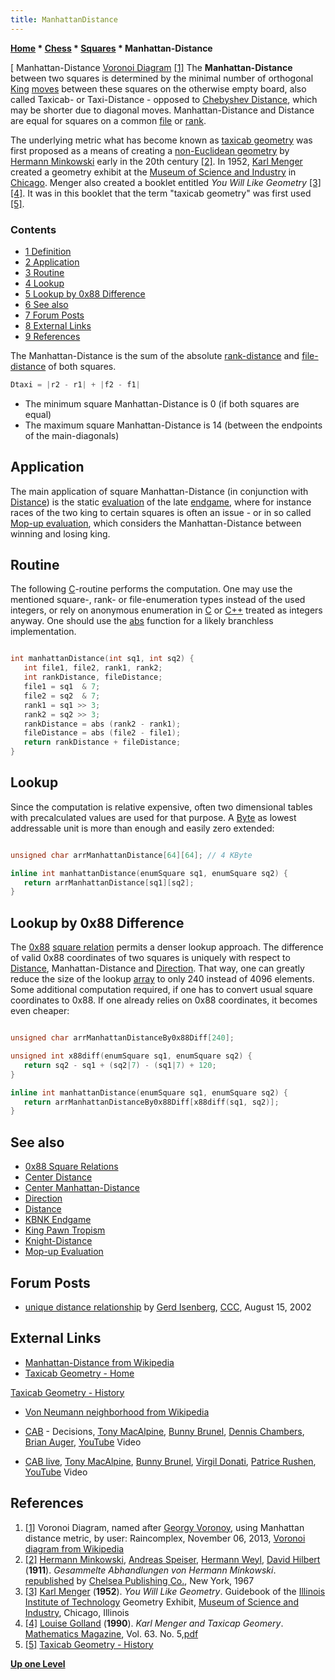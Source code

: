 ```yaml
---
title: ManhattanDistance
---
```

**[Home](Home "Home") \* [Chess](Chess "Chess") \* [Squares](Squares "Squares") \* Manhattan-Distance**



[ Manhattan-Distance [Voronoi Diagram](https://en.wikipedia.org/wiki/Voronoi_diagram) <a id="cite-note-1" href="#cite-ref-1">[1]</a>
The **Manhattan-Distance** between two squares is determined by the minimal number of orthogonal [King](King "King") [moves](Moves "Moves") between these squares on the otherwise empty board, also called Taxicab- or Taxi-Distance - opposed to [Chebyshev Distance](Distance "Distance"), which may be shorter due to diagonal moves. Manhattan-Distance and Distance are equal for squares on a common [file](Files "Files") or [rank](Ranks "Ranks"). 


The underlying metric what has become known as [taxicab geometry](https://en.wikipedia.org/wiki/Taxicab_geometry) was first proposed as a means of creating a [non-Euclidean geometry](https://en.wikipedia.org/wiki/Non-Euclidean_geometry) by [Hermann Minkowski](Mathematician#Minkowski "Mathematician") early in the 20th century <a id="cite-note-2" href="#cite-ref-2">[2]</a>. In 1952, [Karl Menger](Mathematician#KMenger "Mathematician") created a geometry exhibit at the [Museum of Science and Industry](https://en.wikipedia.org/wiki/Museum_of_Science_and_Industry_%28Chicago%29) in [Chicago](https://en.wikipedia.org/wiki/Chicago). Menger also created a booklet entitled *You Will Like Geometry* <a id="cite-note-3" href="#cite-ref-3">[3]</a> <a id="cite-note-4" href="#cite-ref-4">[4]</a>. It was in this booklet that the term "taxicab geometry" was first used <a id="cite-note-5" href="#cite-ref-5">[5]</a>. 



### Contents


* [1 Definition](#definition)
* [2 Application](#application)
* [3 Routine](#routine)
* [4 Lookup](#lookup)
* [5 Lookup by 0x88 Difference](#lookup-by-0x88-difference)
* [6 See also](#see-also)
* [7 Forum Posts](#forum-posts)
* [8 External Links](#external-links)
* [9 References](#references)






The Manhattan-Distance is the sum of the absolute [rank-distance](Ranks#RankDistance "Ranks") and [file-distance](Files#FileDistance "Files") of both squares.




```C++
Dtaxi = |r2 - r1| + |f2 - f1|

```

* The minimum square Manhattan-Distance is 0 (if both squares are equal)
* The maximum square Manhattan-Distance is 14 (between the endpoints of the main-diagonals)


## Application


The main application of square Manhattan-Distance (in conjunction with [Distance](Distance "Distance")) is the static [evaluation](Evaluation "Evaluation") of the late [endgame](Endgame "Endgame"), where for instance races of the two king to certain squares is often an issue - or in so called [Mop-up evaluation](Mop-up_Evaluation "Mop-up Evaluation"), which considers the Manhattan-Distance between winning and losing king.



## Routine


The following [C](C "C")-routine performs the computation. One may use the mentioned square-, rank- or file-enumeration types instead of the used integers, or rely on anonymous enumeration in [C](C "C") or [C++](Cpp "Cpp") treated as integers anyway. One should use the [abs](Avoiding_Branches#Abs "Avoiding Branches") function for a likely branchless implementation.




```C++

int manhattanDistance(int sq1, int sq2) {
   int file1, file2, rank1, rank2;
   int rankDistance, fileDistance;
   file1 = sq1  & 7;
   file2 = sq2  & 7;
   rank1 = sq1 >> 3;
   rank2 = sq2 >> 3;
   rankDistance = abs (rank2 - rank1);
   fileDistance = abs (file2 - file1);
   return rankDistance + fileDistance;
}

```

## Lookup


Since the computation is relative expensive, often two dimensional tables with precalculated values are used for that purpose. A [Byte](Byte "Byte") as lowest addressable unit is more than enough and easily zero extended:




```C++

unsigned char arrManhattanDistance[64][64]; // 4 KByte

inline int manhattanDistance(enumSquare sq1, enumSquare sq2) {
   return arrManhattanDistance[sq1][sq2];
}

```

## Lookup by 0x88 Difference


The [0x88](0x88 "0x88") [square relation](0x88#SquareRelations "0x88") permits a denser lookup approach. The difference of valid 0x88 coordinates of two squares is uniquely with respect to [Distance](Distance "Distance"), Manhattan-Distance and [Direction](Direction "Direction"). That way, one can greatly reduce the size of the lookup [array](Array "Array") to only 240 instead of 4096 elements. Some additional computation required, if one has to convert usual square coordinates to 0x88. If one already relies on 0x88 coordinates, it becomes even cheaper:




```C++

unsigned char arrManhattanDistanceBy0x88Diff[240];

unsigned int x88diff(enumSquare sq1, enumSquare sq2) {
   return sq2 - sq1 + (sq2|7) - (sq1|7) + 120;
}

inline int manhattanDistance(enumSquare sq1, enumSquare sq2) {
   return arrManhattanDistanceBy0x88Diff[x88diff(sq1, sq2)];
}

```

## See also


* [0x88 Square Relations](0x88#SquareRelations "0x88")
* [Center Distance](Center_Distance "Center Distance")
* [Center Manhattan-Distance](Center_Manhattan-Distance "Center Manhattan-Distance")
* [Direction](Direction "Direction")
* [Distance](Distance "Distance")
* [KBNK Endgame](KBNK_Endgame "KBNK Endgame")
* [King Pawn Tropism](King_Pawn_Tropism "King Pawn Tropism")
* [Knight-Distance](Knight-Distance "Knight-Distance")
* [Mop-up Evaluation](Mop-up_Evaluation "Mop-up Evaluation")


## Forum Posts


* [unique distance relationship](https://www.stmintz.com/ccc/index.php?id=245611) by [Gerd Isenberg](Gerd_Isenberg "Gerd Isenberg"), [CCC](CCC "CCC"), August 15, 2002


## External Links


* [Manhattan-Distance from Wikipedia](https://en.wikipedia.org/wiki/Taxicab_geometry)
* [Taxicab Geometry - Home](http://taxicabgeometry.net/index.html)


 [Taxicab Geometry - History](http://taxicabgeometry.net/general/history.html)
* [Von Neumann neighborhood from Wikipedia](https://en.wikipedia.org/wiki/Von_Neumann_neighborhood)
* [CAB](Category:CAB "Category:CAB") - Decisions, [Tony MacAlpine](https://en.wikipedia.org/wiki/Tony_MacAlpine), [Bunny Brunel](https://en.wikipedia.org/wiki/Bunny_Brunel), [Dennis Chambers](Category:Dennis_Chambers "Category:Dennis Chambers"), [Brian Auger](Category:Brian_Auger "Category:Brian Auger"), [YouTube](https://en.wikipedia.org/wiki/YouTube) Video


 
* [CAB live](Category:CAB "Category:CAB"), [Tony MacAlpine](https://en.wikipedia.org/wiki/Tony_MacAlpine), [Bunny Brunel](https://en.wikipedia.org/wiki/Bunny_Brunel), [Virgil Donati](https://en.wikipedia.org/wiki/Virgil_Donati), [Patrice Rushen](https://en.wikipedia.org/wiki/Patrice_Rushen), [YouTube](https://en.wikipedia.org/wiki/YouTube) Video


 
## References


1. <a id="cite-ref-1" href="#cite-note-1">[1]</a> Voronoi Diagram, named after [Georgy Voronoy](Mathematician#Voronoy "Mathematician"), using Manhattan distance metric, by user: Raincomplex, November 06, 2013, [Voronoi diagram from Wikipedia](https://en.wikipedia.org/wiki/Voronoi_diagram)
2. <a id="cite-ref-2" href="#cite-note-2">[2]</a> [Hermann Minkowski](Mathematician#Minkowski "Mathematician"), [Andreas Speiser](Mathematician#ASpeiser "Mathematician"), [Hermann Weyl](Mathematician#Weyl "Mathematician"), [David Hilbert](Mathematician#Hilbert "Mathematician") (**1911**). *Gesammelte Abhandlungen von Hermann Minkowski*. [republished](http://www.worldcat.org/title/gesammelte-abhandlungen-von-hermann-minkowski-vol-1-2/oclc/750691126?referer=di&ht=edition) by [Chelsea Publishing Co.](http://www.ams.org/bookstore/chelsea), New York, 1967
3. <a id="cite-ref-3" href="#cite-note-3">[3]</a>  [Karl Menger](Mathematician#KMenger "Mathematician") (**1952**). *You Will Like Geometry*. Guidebook of the [Illinois Institute of Technology](https://en.wikipedia.org/wiki/Illinois_Institute_of_Technology) Geometry Exhibit, [Museum of Science and Industry](https://en.wikipedia.org/wiki/Museum_of_Science_and_Industry_%28Chicago%29), Chicago, Illinois
4. <a id="cite-ref-4" href="#cite-note-4">[4]</a> [Louise Golland](http://science.iit.edu/applied-mathematics/about/about-karl-menger) (**1990**). *Karl Menger and Taxicap Geomery*. [Mathematics Magazine](https://en.wikipedia.org/wiki/Mathematics_Magazine), Vol. 63. No. 5,[pdf](http://taxicabgeometry.net/docs/mirror/Golland.pdf)
5. <a id="cite-ref-5" href="#cite-note-5">[5]</a> [Taxicab Geometry - History](http://taxicabgeometry.net/general/history.html)

**[Up one Level](Squares "Squares")**







 
